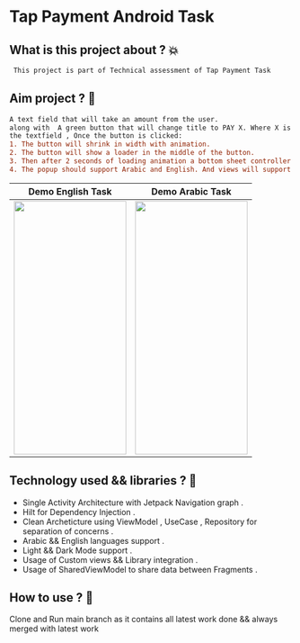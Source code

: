 # Tap Payment Android Task

## What is this project about ? :boom:
```diff
 This project is part of Technical assessment of Tap Payment Task 
```


## Aim project ?  :dizzy:
```diff
A text field that will take an amount from the user.
along with  A green button that will change title to PAY X. Where X is reflecting what the user types in
the textfield , Once the button is clicked:
1. The button will shrink in width with animation.
2. The button will show a loader in the middle of the button.
3. Then after 2 seconds of loading animation a bottom sheet controller will popup slide in
4. The popup should support Arabic and English. And views will support RTL & LTR
```

Demo English Task             | Demo Arabic Task
:-------------------------:|:-------------------------:
<img src="https://github.com/Aslmmon/android_task/blob/main/app/src/main/res/drawable/english_demo.gif"  width="200" height="450" />  |     <img src="https://github.com/Aslmmon/android_task/blob/main/app/src/main/res/drawable/arabic_demo.gif"  width="200" height="450" />


<!--- 

<p>
<img src="https://github.com/Aslmmon/android_task/blob/main/app/src/main/res/drawable/arabic_demo.gif"  width="200" height="450" />
  
   <em> ** onBoarding Feature ** </em>
   
   <em> ** Splash Animated Feature ** </em>
   
</p>   
 --->
## Technology used  && libraries ? :dizzy:
- Single Activity Architecture with Jetpack Navigation graph .
- Hilt for Dependency Injection .
- Clean Archeticture using ViewModel , UseCase , Repository for separation of concerns .
- Arabic && English languages support .
- Light && Dark Mode support . 
- Usage of Custom views && Library integration .
- Usage of SharedViewModel to share data between Fragments .

## How to use ? :thinking:
Clone and Run main branch  as it contains all latest work done && always merged with latest work 



